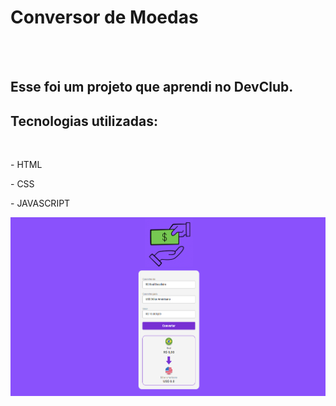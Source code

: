 <h1> Conversor de Moedas</h1>
<br> 
<br>
<h2>Esse foi um projeto que aprendi no DevClub.</h2>


<h2> Tecnologias utilizadas:</h2>
<br>
  <p>- HTML</p>
  <p>- CSS</p>
  <p>- JAVASCRIPT</p>

<img src="https://github.com/luizh-ssousa/Conversor-de-Moedas/blob/main/assets/capturaconversor.png?raw=true"/>

